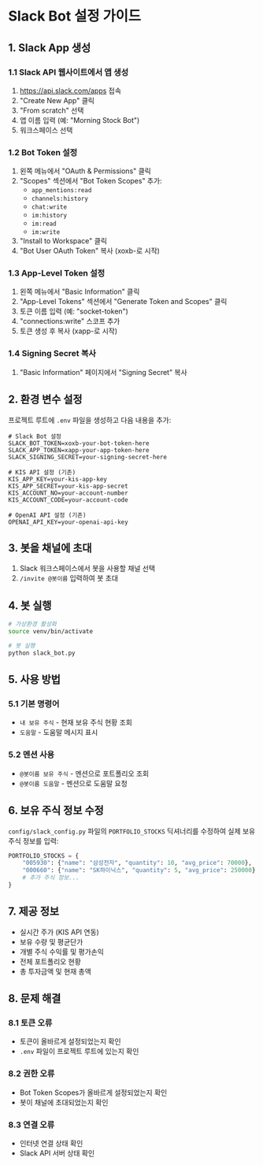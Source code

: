 # Slack Bot 설정 가이드

## 1. Slack App 생성

### 1.1 Slack API 웹사이트에서 앱 생성
1. https://api.slack.com/apps 접속
2. "Create New App" 클릭
3. "From scratch" 선택
4. 앱 이름 입력 (예: "Morning Stock Bot")
5. 워크스페이스 선택

### 1.2 Bot Token 설정
1. 왼쪽 메뉴에서 "OAuth & Permissions" 클릭
2. "Scopes" 섹션에서 "Bot Token Scopes" 추가:
   - `app_mentions:read`
   - `channels:history`
   - `chat:write`
   - `im:history`
   - `im:read`
   - `im:write`
3. "Install to Workspace" 클릭
4. "Bot User OAuth Token" 복사 (xoxb-로 시작)

### 1.3 App-Level Token 설정
1. 왼쪽 메뉴에서 "Basic Information" 클릭
2. "App-Level Tokens" 섹션에서 "Generate Token and Scopes" 클릭
3. 토큰 이름 입력 (예: "socket-token")
4. "connections:write" 스코프 추가
5. 토큰 생성 후 복사 (xapp-로 시작)

### 1.4 Signing Secret 복사
1. "Basic Information" 페이지에서 "Signing Secret" 복사

## 2. 환경 변수 설정

프로젝트 루트에 `.env` 파일을 생성하고 다음 내용을 추가:

```env
# Slack Bot 설정
SLACK_BOT_TOKEN=xoxb-your-bot-token-here
SLACK_APP_TOKEN=xapp-your-app-token-here
SLACK_SIGNING_SECRET=your-signing-secret-here

# KIS API 설정 (기존)
KIS_APP_KEY=your-kis-app-key
KIS_APP_SECRET=your-kis-app-secret
KIS_ACCOUNT_NO=your-account-number
KIS_ACCOUNT_CODE=your-account-code

# OpenAI API 설정 (기존)
OPENAI_API_KEY=your-openai-api-key
```

## 3. 봇을 채널에 초대

1. Slack 워크스페이스에서 봇을 사용할 채널 선택
2. `/invite @봇이름` 입력하여 봇 초대

## 4. 봇 실행

```bash
# 가상환경 활성화
source venv/bin/activate

# 봇 실행
python slack_bot.py
```

## 5. 사용 방법

### 5.1 기본 명령어
- `내 보유 주식` - 현재 보유 주식 현황 조회
- `도움말` - 도움말 메시지 표시

### 5.2 멘션 사용
- `@봇이름 보유 주식` - 멘션으로 포트폴리오 조회
- `@봇이름 도움말` - 멘션으로 도움말 요청

## 6. 보유 주식 정보 수정

`config/slack_config.py` 파일의 `PORTFOLIO_STOCKS` 딕셔너리를 수정하여 실제 보유 주식 정보를 입력:

```python
PORTFOLIO_STOCKS = {
    "005930": {"name": "삼성전자", "quantity": 10, "avg_price": 70000},
    "000660": {"name": "SK하이닉스", "quantity": 5, "avg_price": 250000},
    # 추가 주식 정보...
}
```

## 7. 제공 정보

- 실시간 주가 (KIS API 연동)
- 보유 수량 및 평균단가
- 개별 주식 수익률 및 평가손익
- 전체 포트폴리오 현황
- 총 투자금액 및 현재 총액

## 8. 문제 해결

### 8.1 토큰 오류
- 토큰이 올바르게 설정되었는지 확인
- `.env` 파일이 프로젝트 루트에 있는지 확인

### 8.2 권한 오류
- Bot Token Scopes가 올바르게 설정되었는지 확인
- 봇이 채널에 초대되었는지 확인

### 8.3 연결 오류
- 인터넷 연결 상태 확인
- Slack API 서버 상태 확인
